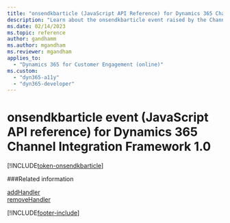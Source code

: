 ```yaml
---
title: "onsendkbarticle (JavaScript API Reference) for Dynamics 365 Channel Integration Framework 1.0| MicrosoftDocs"
description: "Learn about the onsendkbarticle event raised by the Channel Integration Framework library in Dynamics 365 Channel Integration Framework 1.0."
ms.date: 02/14/2023
ms.topic: reference
author: gandhamm
ms.author: mgandham
ms.reviewer: mgandham
applies_to: 
  - "Dynamics 365 for Customer Engagement (online)"
ms.custom: 
  - "dyn365-a11y"
  - "dyn365-developer"
---
```


# onsendkbarticle event (JavaScript API reference) for Dynamics 365 Channel Integration Framework 1.0

[!INCLUDE[token-onsendkbarticle](../../../../shared/token-onsendkbarticle.md)]

###Related information

[addHandler](../microsoft-ciframework/addHandler.md)  
[removeHandler](../microsoft-ciframework/removeHandler.md)  


[!INCLUDE[footer-include](../../../../../includes/footer-banner.md)]
